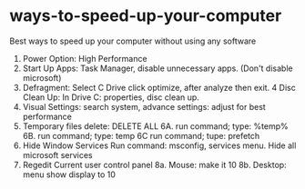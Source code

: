 # ways-to-speed-up-your-computer
 Best ways to speed up your computer without  using any software 
 

1. Power Option: High Performance
2. Start Up Apps: Task Manager, disable unnecessary apps. (Don't disable microsoft)
3. Defragment: Select C Drive click optimize, after analyze then exit.
4 Disc Clean Up: In Drive C: properties, disc clean up.
5.  Visual Settings: search system, advance settings: adjust for best performance
6. Temporary files delete: DELETE ALL
6A. run command; type: %temp% 
6B. run command; type: temp
6C run command; tupe: prefetch
7. Hide Window Services
Run command: msconfig, services menu. Hide all microsoft services
8. Regedit
Current user control panel
8a. Mouse: make it 10
8b. Desktop: menu show display to 10
